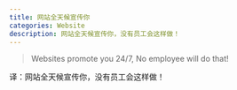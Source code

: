 ```yaml
---
title: 网站全天候宣传你
categories: Website
description: 网站全天候宣传你，没有员工会这样做！
---
```


> Websites promote you 24/7, No employee will do that!

译：网站全天候宣传你，没有员工会这样做！